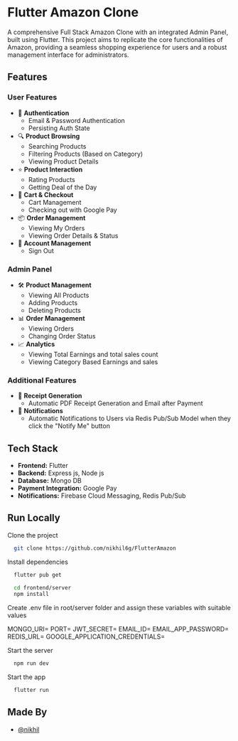 # Flutter Amazon Clone

A comprehensive Full Stack Amazon Clone with an integrated Admin Panel, built using Flutter. This project aims to replicate the core functionalities of Amazon, providing a seamless shopping experience for users and a robust management interface for administrators.

## Features

### User Features

- 🔐 **Authentication**
  - Email & Password Authentication
  - Persisting Auth State
- 🔍 **Product Browsing**
  - Searching Products
  - Filtering Products (Based on Category)
  - Viewing Product Details
- ⭐ **Product Interaction**
  - Rating Products
  - Getting Deal of the Day
- 🛒 **Cart & Checkout**
  - Cart Management
  - Checking out with Google Pay
- 📦 **Order Management**
  - Viewing My Orders
  - Viewing Order Details & Status
- 👤 **Account Management**
  - Sign Out

### Admin Panel

- 🛠️ **Product Management**
  - Viewing All Products
  - Adding Products
  - Deleting Products
- 📊 **Order Management**
  - Viewing Orders
  - Changing Order Status
- 📈 **Analytics**
  - Viewing Total Earnings and total sales count
  - Viewing Category Based Earnings and sales

### Additional Features

- 📄 **Receipt Generation**
  - Automatic PDF Receipt Generation and Email after Payment
- 🔔 **Notifications**
  - Automatic Notifications to Users via Redis Pub/Sub Model when they click the "Notify Me" button

## Tech Stack

- **Frontend:** Flutter
- **Backend:** Express js, Node js
- **Database:** Mongo DB
- **Payment Integration:** Google Pay
- **Notifications:** Firebase Cloud Messaging, Redis Pub/Sub

## Run Locally

Clone the project

```bash
  git clone https://github.com/nikhil6g/FlutterAmazon
```

Install dependencies

```bash
  flutter pub get
```

```bash
  cd frontend/server
  npm install
```

Create .env file in root/server folder and assign these variables with suitable values

MONGO_URI=
PORT=
JWT_SECRET=
EMAIL_ID=
EMAIL_APP_PASSWORD=
REDIS_URL=
GOOGLE_APPLICATION_CREDENTIALS=

Start the server

```bash
  npm run dev
```

Start the app

```bash
  flutter run
```

## Made By

- [@nikhil](https://github.com/nikhil6g)
